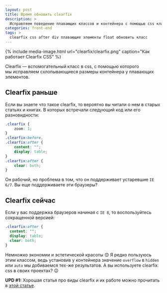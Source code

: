 ```yaml
---
layout: post
title: Время обновить clearfix
description: >
  Исправляем поведение плавающих классов и контейнера с помощью css класса clearfix и его новой, короткой версией.
categories: front-end
tags: >
  clearfix css after div плавающие элементы float обновить класс
---
```


{%
	include media-image.html
	url="clearfix/clearfix.png"
	caption="Как работает Clearfix CSS"
%}

Clearfix — вспомогательный класс в css, с помощью которого мы исправляем схлопывающиеся размеры контейнера у плавающих элементов.

<!-- more -->

## Clearfix раньше
Если вы знаете что такое clearfix, то вероятно вы читали о нем в старых статьях и книгах. В которых встречали следующий код или его разновидности:

~~~css
.clearfix {
    zoom: 1;
}
.clearfix:before,
.clearfix:after {
    content: "";
    display: table;
}
.clearfix:after {
    clear: both;
}
~~~

Он рабочий, но проблема в том, что он поддерживает устаревшие <code>IE 6/7</code>. Вы еще поддерживаете эти браузеры?

## Clearfix сейчас
Если у вас поддержка браузеров начиная с <code>IE 8</code>, то воспользуйтесь сокращенной версией:

~~~css
.clearfix:after {
  content: "";
  display: table;
  clear: both;
}
~~~

Немножко экономии и эстетической красоты 😊
Я редко пользуюсь этим классом, ведь установив у контейнера значение <code>overflow</code> в <code>hidden</code> или <code>auto</code> мы добиваемся тех-же результатов.
А вы используете clearfix css в своих проектах? 😉


**UPD #1:** Хорошая статья про виды clearfix и их работе можно прочитать в <a href="http://css-live.ru/tricks/novaya-alternativa-clearfix-u-i-overflowhidden.html">этой статье</a>.
